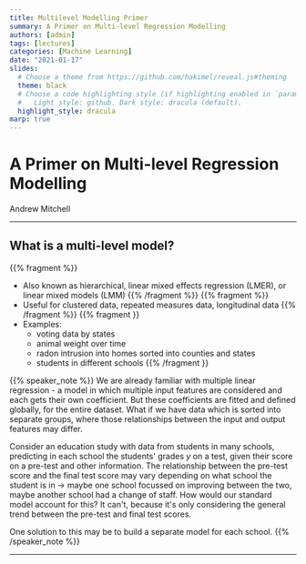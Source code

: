 ```yaml
---
title: Multilevel Modelling Primer
summary: A Primer on Multi-level Regression Modelling
authors: [admin]
tags: [lectures]
categories: [Machine Learning]
date: "2021-01-17"
slides:
  # Choose a theme from https://github.com/hakimel/reveal.js#theming
  theme: black
  # Choose a code highlighting style (if highlighting enabled in `params.toml`)
  #   Light style: github. Dark style: dracula (default).
  highlight_style: dracula
marp: true
---
```


<!-- theme: default -->
<!-- class: invert -->

# A Primer on Multi-level Regression Modelling

Andrew Mitchell

---

## What is a multi-level model?

{{% fragment %}}
- Also known as hierarchical, linear mixed effects regression (LMER), or linear mixed models (LMM) 
{{% /fragment %}}
{{% fragment %}}
- Useful for clustered data, repeated measures data, longitudinal data
{{% /fragment %}}
{{% fragment }}
- Examples:
  - voting data by states
  - animal weight over time
  - radon intrusion into homes sorted into counties and states
  - students in different schools
{{% /fragment }}

{{% speaker_note %}}
We are already familiar with multiple linear regression - a model in which multiple input features are considered and each gets their own coefficient. But these coefficients are fitted and defined globally, for the entire dataset. What if we have data which is sorted into separate groups, where those relationships between the input and output features may differ.

Consider an education study with data from students in many schools, predicting in each school the students' grades *y* on a test, given their score on a pre-test and other information. The relationship between the pre-test score and the final test score may vary depending on what school the student is in -> maybe one school focussed on improving between the two, maybe another school had a change of staff. How would our standard model account for this? It can't, because it's only considering the general trend between the pre-test and final test scores.

One solution to this may be to build a separate model for each school. 
{{% /speaker_note %}}

---

